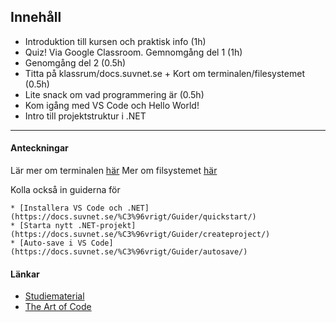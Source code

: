 ## Innehåll

* Introduktion till kursen och praktisk info (1h)
* Quiz! Via Google Classroom. Gemnomgång del 1 (1h)
* Genomgång del 2 (0.5h)
* Titta på klassrum/docs.suvnet.se + Kort om terminalen/filesystemet (0.5h)
* Lite snack om vad programmering är (0.5h)
* Kom igång med VS Code och Hello World!
* Intro till projektstruktur i .NET

---

#### Anteckningar

Lär mer om terminalen [här](https://docs.suvnet.se/Allm%C3%A4nt/Datorkunskap/console/)
Mer om filsystemet [här](https://docs.suvnet.se/Allm%C3%A4nt/Datorkunskap/filesystem/)

Kolla också in guiderna för

    * [Installera VS Code och .NET](https://docs.suvnet.se/%C3%96vrigt/Guider/quickstart/)
    * [Starta nytt .NET-projekt](https://docs.suvnet.se/%C3%96vrigt/Guider/createproject/)
    * [Auto-save i VS Code](https://docs.suvnet.se/%C3%96vrigt/Guider/autosave/)

#### Länkar

* [Studiematerial](https://docs.suvnet.se)
* [The Art of Code](https://www.youtube.com/watch?v=6avJHaC3C2U)